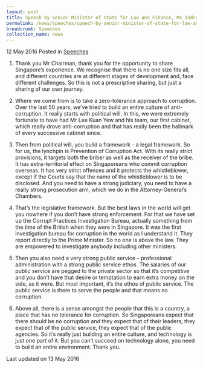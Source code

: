 ```yaml
---
layout: post
title: Speech by Senior Minister of State for Law and Finance, Ms Indranee Rajah S.C., at the Anti-Corruption Summit 2016
permalink: /news/speeches/speech-by-senior-minister-of-state-for-law-and-finance--ms-indra
breadcrumb: Speeches
collection_name: news
---
```


12 May 2016 Posted in [Speeches](/news/speeches)

1. Thank you Mr Chairman, thank you for the opportunity to share Singapore’s experience. We recognise that there is no one size fits all, and different countries are at different stages of development and, face different challenges. So this is not a prescriptive sharing, but just a sharing of our own journey.

 

2. Where we come from is to take a zero-tolerance approach to corruption. Over the last 50 years, we’ve tried to build an entire culture of anti-corruption. It really starts with political will. In this, we were extremely fortunate to have had Mr Lee Kuan Yew and his team, our first cabinet, which really drove anti-corruption and that has really been the hallmark of every successive cabinet since.

 

3. Then from political will, you build a framework - a legal framework. So for us, the lynchpin is Prevention of Corruption Act. With its really strict provisions, it targets both the briber as well as the receiver of the bribe. It has extra-territorial effect on Singaporeans who commit corruption overseas. It has very strict offences and it protects the whistleblower, except if the Courts say that the name of the whistleblower is to be disclosed. And you need to have a strong judiciary, you need to have a really strong prosecution arm, which we do in the Attorney-General’s Chambers.

 

4. That’s the legislative framework. But the best laws in the world will get you nowhere if you don’t have strong enforcement. For that we have set up the Corrupt Practices Investigation Bureau, actually something from the time of the British when they were in Singapore. It was the first investigation bureau for corruption in the world as I understand it. They report directly to the Prime Minister. So no one is above the law. They are empowered to investigate anybody including other ministers.


5. Then you also need a very strong public service – professional administration with a strong public service ethos. The salaries of our public service are pegged to the private sector so that it’s competitive and you don’t have that desire or temptation to earn extra money on the side, as it were. But most important, it’s the ethos of public service. The public service is there to serve the people and that means no corruption.

 

6.  Above all, there is a sense amongst the people that this is a country, a place that has no tolerance for corruption. So Singaporeans expect that there should be no corruption and they expect that of their leaders, they expect that of the public service, they expect that of the public agencies. So it’s really just building an entire culture, and technology is just one part of it. But you can’t succeed on technology alone, you need to build an entire environment. Thank you.

<p class="right-side-updated">Last updated on 13 May 2016</p>
